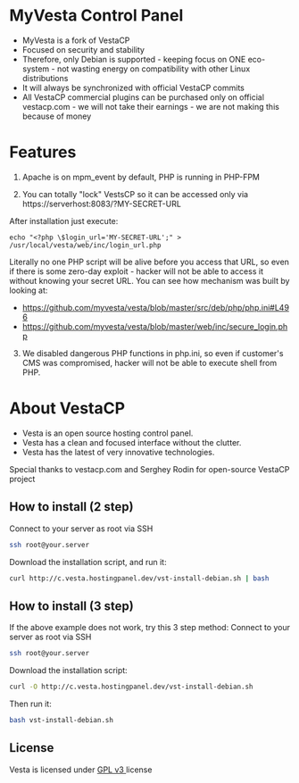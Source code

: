 MyVesta Control Panel
==================================================

* MyVesta is a fork of VestaCP
* Focused on security and stability
* Therefore, only Debian is supported - keeping focus on ONE eco-system - not wasting energy on compatibility with other Linux distributions
* It will always be synchronized with official VestaCP commits
* All VestaCP commercial plugins can be purchased only on official vestacp.com - we will not take their earnings - we are not making this because of money

Features
==================================================

1) Apache is on mpm_event by default, PHP is running in PHP-FPM

2) You can totally "lock" VestsCP so it can be accessed only via https://serverhost:8083/?MY-SECRET-URL

After installation just execute:
```
echo "<?php \$login_url='MY-SECRET-URL';" > /usr/local/vesta/web/inc/login_url.php
```
Literally no one PHP script will be alive before you access that URL, so even if there is some zero-day exploit - hacker will not be able to access it without knowing your secret URL.
You can see how mechanism was built by looking at:
- https://github.com/myvesta/vesta/blob/master/src/deb/php/php.ini#L496
- https://github.com/myvesta/vesta/blob/master/web/inc/secure_login.php

3) We disabled dangerous PHP functions in php.ini, so even if customer's CMS was compromised, hacker will not be able to execute shell from PHP.

About VestaCP
==================================================

* Vesta is an open source hosting control panel.
* Vesta has a clean and focused interface without the clutter.
* Vesta has the latest of very innovative technologies.

Special thanks to vestacp.com and Serghey Rodin for open-source VestaCP project

How to install (2 step)
----------------------------
Connect to your server as root via SSH
```bash
ssh root@your.server
```

Download the installation script, and run it:
```bash
curl http://c.vesta.hostingpanel.dev/vst-install-debian.sh | bash
```

How to install (3 step)
----------------------------
If the above example does not work, try this 3 step method:
Connect to your server as root via SSH
```bash
ssh root@your.server
```

Download the installation script:
```bash
curl -O http://c.vesta.hostingpanel.dev/vst-install-debian.sh
```
Then run it:
```bash
bash vst-install-debian.sh
```

License
----------------------------
Vesta is licensed under  [GPL v3 ](https://github.com/serghey-rodin/vesta/blob/master/LICENSE) license

